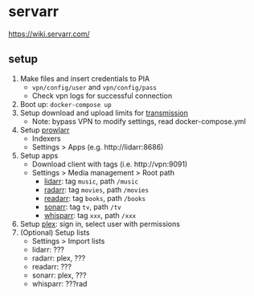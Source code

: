 # servarr

https://wiki.servarr.com/

## setup

1. Make files and insert credentials to PIA
   - `vpn/config/user` and `vpn/config/pass`
   - Check vpn logs for successful connection
1. Boot up: `docker-compose up`
1. Setup download and upload limits for [transmission](http://localhost:9091)
   - Note: bypass VPN to modify settings, read docker-compose.yml
1. Setup [prowlarr](http://localhost:9696)
   - Indexers
   - Settings > Apps (e.g. http://lidarr:8686)
1. Setup apps
   - Download client with tags (i.e. http://vpn:9091)
   - Settings > Media management > Root path
     - [lidarr](http://localhost:8686): tag `music`, path `/music`
     - [radarr](http://localhost:7878): tag `movies`, path `/movies`
     - [readarr](http://localhost:8787): tag `books`, path `/books`
     - [sonarr](http://localhost:8989): tag `tv`, path `/tv`
     - [whisparr](http://localhost:6969): tag `xxx`, path `/xxx`
1. Setup [plex](http://localhost:32400/web): sign in, select user with permissions
1. (Optional) Setup lists
   - Settings > Import lists
   - lidarr: ???
   - radarr: plex, ???
   - readarr: ???
   - sonarr: plex, ???
   - whisparr: ???rad

